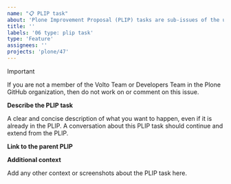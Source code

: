 ```yaml
---
name: "📋 PLIP task"
about: 'Plone Improvement Proposal (PLIP) tasks are sub-issues of the umbrella PLIP.'
title: ''
labels: '06 type: plip task'
type: 'Feature'
assignees: ''
projects: 'plone/47'
---
```


<!-- Keep this admonition when you submit your PLIP task -->

> [!IMPORTANT]
> If you are not a member of the Volto Team or Developers Team in the Plone GitHub organization, then do not work on or comment on this issue.

**Describe the PLIP task**

A clear and concise description of what you want to happen, even if it is already in the PLIP. A conversation about this PLIP task should continue and extend from the PLIP.

**Link to the parent PLIP**



**Additional context**

Add any other context or screenshots about the PLIP task here.
